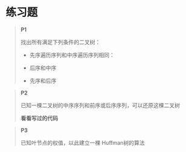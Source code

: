# 练习题

> **P1**
>
> 找出所有满足下列条件的二叉树：
>
> - 先序遍历序列和中序遍历序列相同：
>
>     
>
> - 后序和中序
>
> - 先序和后序

>**P2**
>
>已知一棵二叉树的中序序列和前序或后序序列，可以还原这棵二叉树
>
>**看看写过的代码**

>**P3**
>
>已知叶节点的权值，以此建立一棵 Huffman树的算法
>
>